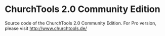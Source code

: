 ChurchTools 2.0 Community Edition
==================================

Source code of the ChurchTools 2.0 Community Edition. For Pro version, please visit http://www.churchtools.de/

